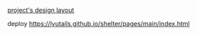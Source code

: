 [project's design layout](https://www.figma.com/file/53SgzO9MHi9CiAwdLSI4lS/shelter-(Copy)?node-id=94-43&t=xpKzxqBGWdEuZ1u6-0)

deploy https://lyutails.github.io/shelter/pages/main/index.html